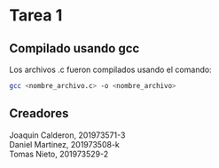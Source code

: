 # Tarea 1

## Compilado usando gcc
Los archivos .c fueron compilados usando el comando:
```bash
gcc <nombre_archivo.c> -o <nombre_archivo>
```

## Creadores
Joaquin Calderon, 201973571-3<br/>
Daniel Martinez, 201973508-k<br/>
Tomas Nieto, 201973529-2